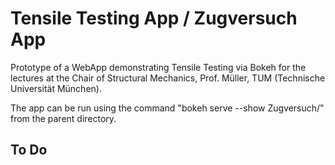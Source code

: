 # Tensile Testing App / Zugversuch App

Prototype of a WebApp demonstrating Tensile Testing via Bokeh for the lectures at the Chair of Structural Mechanics, Prof. Müller, TUM (Technische Universität München).

The app can be run using the command "bokeh serve --show Zugversuch/" from the parent directory.

## To Do
